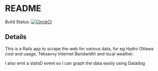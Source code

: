 # README

Build Status: [![CircleCI](https://circleci.com/gh/amassaad/hydro_bot.svg?style=svg)](https://circleci.com/gh/amassaad/hydro_bot)

## Details
This is a Rails app to scrape the web for various data, for eg Hydro Ottawa cost and usage, Teksavvy Internet Bandwidth and local weather.

I also emit a statsD event so I can graph the data easily using Datadog

